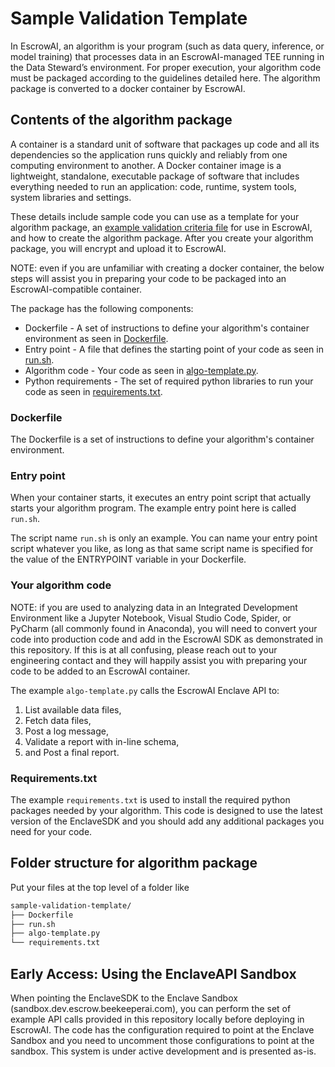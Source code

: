 # Sample Validation Template

In EscrowAI, an algorithm is your program (such as data query, inference, or model training) that processes data in an EscrowAI-managed TEE running in the Data Steward’s environment. For proper execution, your algorithm code must be packaged according to the guidelines detailed here. The algorithm package is converted to a docker container by EscrowAI.

## Contents of the algorithm package

A container is a standard unit of software that packages up code and all its dependencies so the application runs quickly and reliably from one computing environment to another. A Docker container image is a lightweight, standalone, executable package of software that includes everything needed to run an application: code, runtime, system tools, system libraries and settings.

These details include sample code you can use as a template for your algorithm package, an [example validation criteria file](schema.json) for use in EscrowAI, and how to create the algorithm package. After you create your algorithm package, you will encrypt and upload it to EscrowAI.

NOTE: even if you are unfamiliar with creating a docker container, the below steps will assist you in preparing your code to be packaged into an EscrowAI-compatible container.

The package has the following components:

* Dockerfile - A set of instructions to define your algorithm's container environment as seen in [Dockerfile](Dockerfile).
* Entry point -  A file that defines the starting point of your code as seen in [run.sh](run.sh).
* Algorithm code - Your code as seen in [algo-template.py](algo-template.py).
* Python requirements - The set of required python libraries to run your code as seen in [requirements.txt](requirements.txt).

### Dockerfile

The Dockerfile is a set of instructions to define your algorithm's container environment.

### Entry point

When your container starts, it executes an entry point script that actually starts your algorithm program. The example entry point here is called `run.sh`.  

The script name `run.sh` is only an example. You can name your entry point script whatever you like, as long as that same script name is specified for the value of the ENTRYPOINT variable in your Dockerfile.

### Your algorithm code

NOTE: if you are used to analyzing data in an Integrated Development Environment like a Jupyter Notebook, Visual Studio Code, Spider, or PyCharm (all commonly found in Anaconda), you will need to convert your code into production code and add in the EscrowAI SDK as demonstrated in this repository. If this is at all confusing, please reach out to your engineering contact and they will happily assist you with preparing your code to be added to an EscrowAI container.

The example `algo-template.py` calls the EscrowAI Enclave API to:

1. List available data files,
2. Fetch data files,
3. Post a log message,
4. Validate a report with in-line schema,
5. and Post a final report.

### Requirements.txt

The example `requirements.txt` is used to install the required python packages needed by your algorithm. This code is designed to use the latest version of the EnclaveSDK and you should add any additional packages you need for your code.

## Folder structure for algorithm package

Put your files at the top level of a folder like

```bash
sample-validation-template/
├── Dockerfile
├── run.sh
├── algo-template.py
└── requirements.txt
```

## Early Access: Using the EnclaveAPI Sandbox

When pointing the EnclaveSDK to the Enclave Sandbox (sandbox.dev.escrow.beekeeperai.com), you can perform the set of example API calls provided in this repository locally before deploying in EscrowAI. The code has the configuration required to point at the Enclave Sandbox and you need to uncomment those configurations to point at the sandbox. This system is under active development and is presented as-is.
